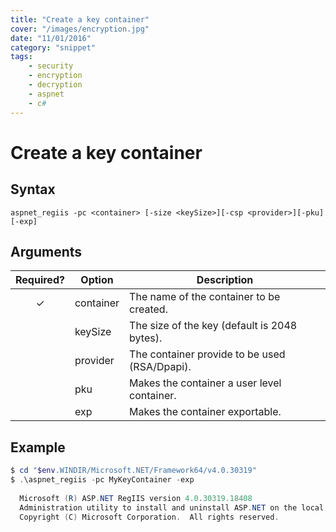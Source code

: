 ```yaml
---
title: "Create a key container"
cover: "/images/encryption.jpg"
date: "11/01/2016"
category: "snippet"
tags:
    - security
    - encryption
    - decryption
    - aspnet
    - c#
---
```


# Create a key container

## Syntax

```
aspnet_regiis -pc <container> [-size <keySize>][-csp <provider>][-pku][-exp]
```

## Arguments 

|   Required?   | Option    | Description                                   |
| :-----------: | --------- | --------------------------------------------- |
|   &#10003;    | container | The name of the container to be created.      |
|               | keySize   | The size of the key (default is 2048 bytes).  |
|               | provider  | The container provide to be used (RSA/Dpapi). |
|               | pku       | Makes the container a user level container.   |
|               | exp       | Makes the container exportable.               |  

## Example

```powershell
$ cd "$env.WINDIR/Microsoft.NET/Framework64/v4.0.30319"
$ .\aspnet_regiis -pc MyKeyContainer -exp
  
  Microsoft (R) ASP.NET RegIIS version 4.0.30319.18408
  Administration utility to install and uninstall ASP.NET on the local machine.
  Copyright (C) Microsoft Corporation.  All rights reserved.


```

